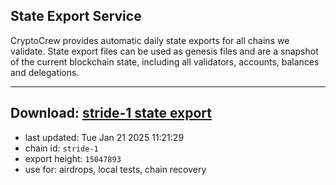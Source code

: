 ## State Export Service
CryptoCrew provides automatic daily state exports for all chains we validate. State export files can be used as genesis files and are a snapshot of the current blockchain state, including all validators, accounts, balances and delegations.

---
**Download: [stride-1 state export](https://dl-eu2.ccvalidators.com/SERVICE/stride/stride-1_export_15047893.json)**
---

- last updated: Tue Jan 21 2025 11:21:29
- chain id: `stride-1`
- export height: `15047893`
- use for: airdrops, local tests, chain recovery
